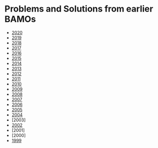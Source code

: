 <h1>Problems and Solutions from earlier BAMOs</h1>



* [2020](examfiles/bamo2020examsol.pdf)
* [2019](examfiles/bamo2019examsol.pdf)
* [2018](examfiles/BAMO2018ProblemsAndSolutions.pdf)
* [2017](examfiles/bamo2017examsol.pdf)
* [2016](examfiles/BAMO2016ProblemsAndSolutions.pdf)
* [2015](examfiles/bamo2015-problems-and-solutions.pdf)
* [2014](examfiles/bamo2014-problems-and-solutions.pdf)
* [2013](examfiles/bamo2013examsol.pdf)
* [2012](examfiles/bamo2012examsol.pdf)
* [2011](examfiles/bamo2011examsol.pdf)
* [2010](examfiles/bamo2010examsol.pdf)
* [2009](examfiles/bamo2009examsol.pdf)
* [2008](examfiles/bamo2008examsol.pdf)
* [2007](examfiles/bamo2007examsol.pdf)
* [2006](examfiles/bamo2006examsol.pdf)
* [2005](examfiles/bamo2005examsol.pdf)
* [2004](examfiles/bamo2004examsol.pdf)
* [2003]
* [2002](examfiles/bamo2002problems-and-solns.pdf)
* [2001]
* [2000]
* [1999](examfiles/bamo99draft.pdf)

